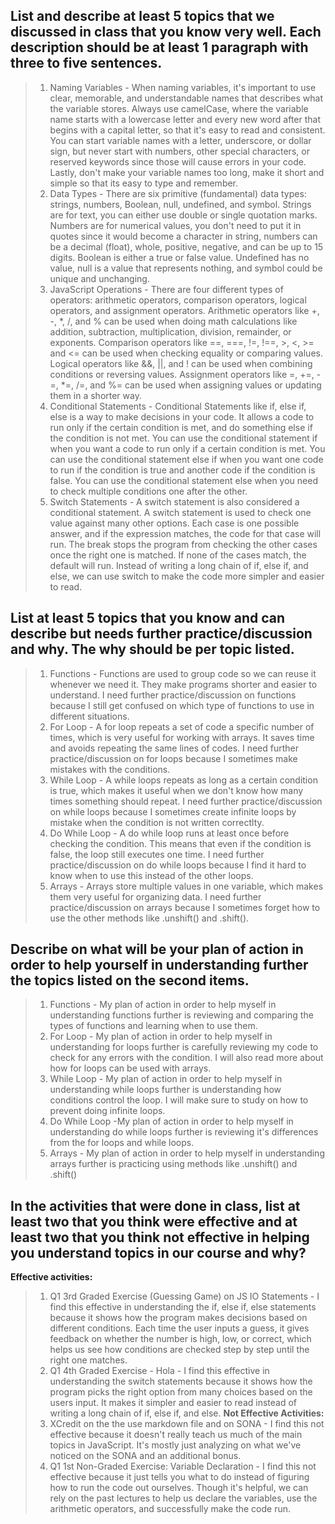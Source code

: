 ## List and describe at least 5 topics that we discussed in class that you know very well. Each description should be at least 1 paragraph with three to five sentences.
>   1. Naming Variables - When naming variables, it's important to use clear, memorable, and understandable names that describes what the variable stores. Always use camelCase, where the variable name starts with a lowercase letter and every new word after that begins with a capital letter, so that it's easy to read and consistent. You can start variable names with a letter, underscore, or dollar sign, but never start with numbers, other special characters, or reserved keywords since those will cause errors in your code. Lastly, don't make your variable names too long, make it short and simple so that its easy to type and remember.
>   2. Data Types - There are six primitive (fundamental) data types: strings, numbers, Boolean, null, undefined, and symbol. Strings are for text, you can either use double or single quotation marks. Numbers are for numerical values, you don't need to put it in quotes since it would become a character in string, numbers can be a decimal (float), whole, positive, negative, and can be up to 15 digits. Boolean is either a true or false value. Undefined has no value, null is a value that represents nothing, and symbol could be unique and unchanging. 
>   3. JavaScript Operations - There are four different types of operators: arithmetic operators, comparison operators, logical operators, and assignment operators. Arithmetic operators like +, -, *, /, and % can be used when doing math calculations like addition, subtraction, multiplication, division, remainder, or exponents. Comparison operators like ==, ===, !=, !==, >, <, >= and <= can be used when checking equality or comparing values. Logical operators like &&, ||, and ! can be used when combining conditions or reversing values. Assignment operators like =, +=, -=, *=, /=, and %= can be used when assigning values or updating them in a shorter way.
>   4. Conditional Statements - Conditional Statements like if, else if, else is a way to make decisions in your code. It allows a code to run only if the certain condition is met, and do something else if the condition is not met. You can use the conditional statement if when you want a code to run only if a certain condition is met. You can use the conditional statement else if when you want one code to run if the condition is true and another code if the condition is false. You can use the conditional statement else when you need to check multiple conditions one after the other.  
>   5. Switch Statements - A switch statement is also considered a conditional statement. A switch statement is used to check one value against many other options. Each case is one possible answer, and if the expression matches, the code for that case will run. The break stops the program from checking the other cases once the right one is matched. If none of the cases match, the default will run. Instead of writing a long chain of if, else if, and else, we can use switch to make the code more simpler and easier to read.
## List at least 5 topics that you know and can describe but needs further practice/discussion and why. The why should be per topic listed.
>   1. Functions - Functions are used to group code so we can reuse it whenever we need it. They make programs shorter and easier to understand. I need further practice/discussion on functions because I still get confused on which type of functions to use in different situations. 
>   2. For Loop - A for loop repeats a set of code a specific number of times, which is very useful for working with arrays. It saves time and avoids repeating the same lines of codes. I need further practice/discussion on for loops because I sometimes make mistakes with the conditions.
>   3. While Loop - A while loops repeats as long as a certain condition is true, which makes it useful when we don't know how many times something should repeat. I need further practice/discussion on while loops because I sometimes create infinite loops by mistake when the condition is not written correctlty.
>   4. Do While Loop - A do while loop runs at least once before checking the condition. This means that even if the condition is false, the loop still executes one time. I need further practice/discussion on do while loops because I find it hard to know when to use this instead of the other loops.
>   5. Arrays - Arrays store multiple values in one variable, which makes them very useful for organizing data. I need further practice/discussion on arrays because I sometimes forget how to use the other methods like .unshift() and .shift().
## Describe on what will be your plan of action in order to help yourself in understanding further the topics listed on the second items.
>   1. Functions - My plan of action in order to help myself in understanding functions further is reviewing and comparing the types of functions and learning when to use them. 
>   2. For Loop - My plan of action in order to help myself in understanding for loops further is carefully reviewing my code to check for any errors with the condition. I will also read more about how for loops can be used with arrays.
>   3. While Loop - My plan of action in order to help myself in understanding while loops further is understanding how conditions control the loop. I will make sure to study on how to prevent doing infinite loops.
>   4. Do While Loop -My plan of action in order to help myself in understanding do while loops further is reviewing it's differences from the for loops and while loops.
>   5. Arrays - My plan of action in order to help myself in understanding arrays further is practicing using methods like .unshift() and .shift()
## In the activities that were done in class, list at least two that you think were effective and at least two that you think not effective in helping you understand topics in our course and why?
**Effective activities:**
>   1. Q1 3rd Graded Exercise (Guessing Game) on JS IO Statements - I find this effective in understanding the if, else if, else statements because it shows how the program makes decisions based on different conditions. Each time the user inputs a guess, it gives feedback on whether the number is high, low, or correct, which helps us see how conditions are checked step by step until the right one matches.
>   2. Q1 4th Graded Exercise - Hola - I find this effective in understanding the switch statements because it shows how the program picks the right option from many choices based on the users input. It makes it simpler and easier to read instead of writing a long chain of if, else if, and else.
**Not Effective Activities:**
>   1. XCredit on the the use markdown file and on SONA - I find this not effective because it doesn't really teach us much of the main topics in JavaScript. It's mostly just analyzing on what we've noticed on the SONA and an additional bonus.
>   2. Q1 1st Non-Graded Exercise: Variable Declaration - I find this not effective because it just tells you what to do instead of figuring how to run the code out ourselves. Though it's helpful, we can rely on the past lectures to help us declare the variables, use the arithmetic operators, and successfully make the code run. 